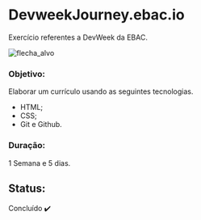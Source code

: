 # DevweekJourney.ebac.io
Exercício referentes a DevWeek da EBAC. 

![flecha_alvo](https://user-images.githubusercontent.com/105395581/195186469-f790017f-4077-45fa-b149-544febbb344e.PNG)

### Objetivo: 
Elaborar um currículo usando as seguintes tecnologias.
* HTML;
* CSS;
* Git e Github.

### Duração:
1 Semana e 5 dias.

## Status:
Concluído :heavy_check_mark:




